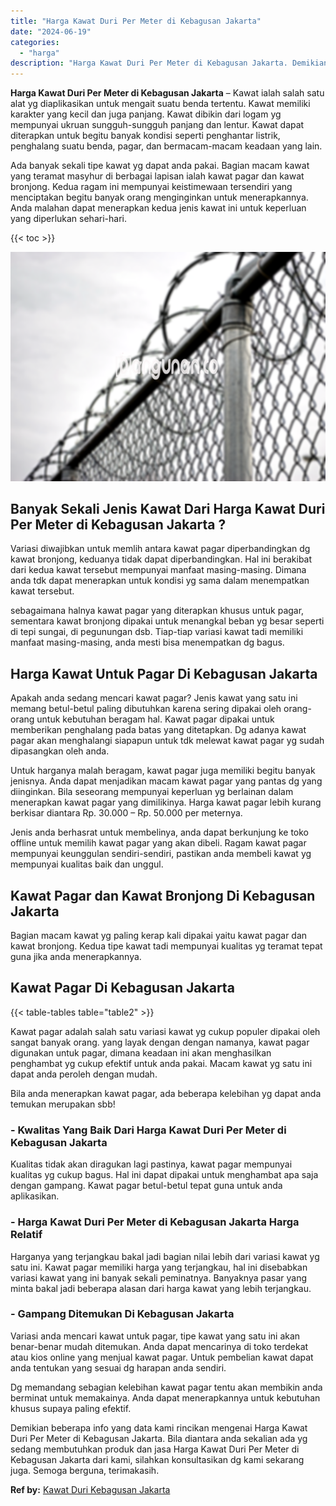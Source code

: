 ```yaml
---
title: "Harga Kawat Duri Per Meter di Kebagusan Jakarta"
date: "2024-06-19"
categories: 
  - "harga"
description: "Harga Kawat Duri Per Meter di Kebagusan Jakarta. Demikian beberapa info yang data kami rincikan mengenai Harga Kawat Duri Per Meter di Kebagusan Jakarta. Bil..."
---
```


**Harga Kawat Duri Per Meter di Kebagusan Jakarta** – Kawat ialah salah satu alat yg diaplikasikan untuk mengait suatu benda tertentu. Kawat memiliki karakter yang kecil dan juga panjang. Kawat dibikin dari logam yg mempunyai ukruan sungguh-sungguh panjang dan lentur. Kawat dapat diterapkan untuk begitu banyak kondisi seperti penghantar listrik, penghalang suatu benda, pagar, dan bermacam-macam keadaan yang lain.

Ada banyak sekali tipe kawat yg dapat anda pakai. Bagian macam kawat yang teramat masyhur di berbagai lapisan ialah kawat pagar dan kawat bronjong. Kedua ragam ini mempunyai keistimewaan tersendiri yang menciptakan begitu banyak orang menginginkan untuk menerapkannya. Anda malahan dapat menerapkan kedua jenis kawat ini untuk keperluan yang diperlukan sehari-hari.

{{< toc >}}

![Harga Kawat Duri Per Meter di Kebagusan Jakarta](/images/jual-kawat-murah01.png)

## Banyak Sekali Jenis Kawat Dari Harga Kawat Duri Per Meter di Kebagusan Jakarta ?

Variasi diwajibkan untuk memlih antara kawat pagar diperbandingkan dg kawat bronjong, keduanya tidak dapat diperbandingkan. Hal ini berakibat dari kedua kawat tersebut mempunyai manfaat masing-masing. Dimana anda tdk dapat menerapkan untuk kondisi yg sama dalam menempatkan kawat tersebut.

sebagaimana halnya kawat pagar yang diterapkan khusus untuk pagar, sementara kawat bronjong dipakai untuk menangkal beban yg besar seperti di tepi sungai, di pegunungan dsb. Tiap-tiap variasi kawat tadi memiliki manfaat masing-masing, anda mesti bisa menempatkan dg bagus.

## Harga Kawat Untuk Pagar Di Kebagusan Jakarta

Apakah anda sedang mencari kawat pagar? Jenis kawat yang satu ini memang betul-betul paling dibutuhkan karena sering dipakai oleh orang-orang untuk kebutuhan beragam hal. Kawat pagar dipakai untuk memberikan penghalang pada batas yang ditetapkan. Dg adanya kawat pagar akan menghalangi siapapun untuk tdk melewat kawat pagar yg sudah dipasangkan oleh anda.

Untuk harganya malah beragam, kawat pagar juga memiliki begitu banyak jenisnya. Anda dapat menjadikan macam kawat pagar yang pantas dg yang diinginkan. Bila seseorang mempunyai keperluan yg berlainan dalam menerapkan kawat pagar yang dimilikinya. Harga kawat pagar lebih kurang berkisar diantara Rp. 30.000 – Rp. 50.000 per meternya.

Jenis anda berhasrat untuk membelinya, anda dapat berkunjung ke toko offline untuk memilih kawat pagar yang akan dibeli. Ragam kawat pagar mempunyai keunggulan sendiri-sendiri, pastikan anda membeli kawat yg mempunyai kualitas baik dan unggul.

## Kawat Pagar dan Kawat Bronjong Di Kebagusan Jakarta

Bagian macam kawat yg paling kerap kali dipakai yaitu kawat pagar dan kawat bronjong. Kedua tipe kawat tadi mempunyai kualitas yg teramat tepat guna jika anda menerapkannya.

## Kawat Pagar Di Kebagusan Jakarta

{{< table-tables table="table2" >}}

Kawat pagar adalah salah satu variasi kawat yg cukup populer dipakai oleh sangat banyak orang. yang layak dengan dengan namanya, kawat pagar digunakan untuk pagar, dimana keadaan ini akan menghasilkan penghambat yg cukup efektif untuk anda pakai. Macam kawat yg satu ini dapat anda peroleh dengan mudah.

Bila anda menerapkan kawat pagar, ada beberapa kelebihan yg dapat anda temukan merupakan sbb!

### \- Kwalitas Yang Baik Dari Harga Kawat Duri Per Meter di Kebagusan Jakarta

Kualitas tidak akan diragukan lagi pastinya, kawat pagar mempunyai kualitas yg cukup bagus. Hal ini dapat dipakai untuk menghambat apa saja dengan gampang. Kawat pagar betul-betul tepat guna untuk anda aplikasikan.

### \- Harga Kawat Duri Per Meter di Kebagusan Jakarta Harga Relatif

Harganya yang terjangkau bakal jadi bagian nilai lebih dari variasi kawat yg satu ini. Kawat pagar memiliki harga yang terjangkau, hal ini disebabkan variasi kawat yang ini banyak sekali peminatnya. Banyaknya pasar yang minta bakal jadi beberapa alasan dari harga kawat yang lebih terjangkau.

### \- Gampang Ditemukan Di Kebagusan Jakarta

Variasi anda mencari kawat untuk pagar, tipe kawat yang satu ini akan benar-benar mudah ditemukan. Anda dapat mencarinya di toko terdekat atau kios online yang menjual kawat pagar. Untuk pembelian kawat dapat anda tentukan yang sesuai dg harapan anda sendiri.

Dg memandang sebagian kelebihan kawat pagar tentu akan membikin anda berminat untuk memakainya. Anda dapat menerapkannya untuk kebutuhan khusus supaya paling efektif.

Demikian beberapa info yang data kami rincikan mengenai Harga Kawat Duri Per Meter di Kebagusan Jakarta. Bila diantara anda sekalian ada yg sedang membutuhkan produk dan jasa Harga Kawat Duri Per Meter di Kebagusan Jakarta dari kami, silahkan konsultasikan dg kami sekarang juga. Semoga berguna, terimakasih.

**Ref by:** [Kawat Duri Kebagusan Jakarta](https://id.wikipedia.org/wiki/Kawat)
